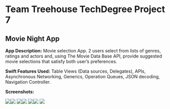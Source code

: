 # Team Treehouse TechDegree Project 7

## Movie Night App

**App Description:**  Movie selection App.  2 users select from lists of genres, ratings and actors and, using The Movie Data Base API, provide suggested movie selections that satisfy both user’s preferences.

**Swift Features Used:**
Table Views (Data sources, Delegates), APIs, Asynchronous Networking, Generics, Operation Queues, JSON decoding, Navigation Controller.

**Screenshots:**

![](./ScreenShots/TD_P7_01.png)![](./ScreenShots/TD_P7_02.png)
![](./ScreenShots/TD_P7_03.png)![](./ScreenShots/TD_P7_04.png)
![](./ScreenShots/TD_P7_05.png)![](./ScreenShots/TD_P7_06.png)
![](./ScreenShots/TD_P7_07.png)